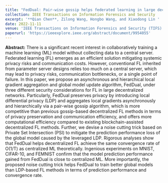 ```yaml
---
title: "FedDual: Pair-wise gossip helps federated learning in large decentralized networks"
collection: IEEE Transactions on Information Forensics and Security
excerpt: '**Qian Chen**, Zilong Wang, Hongbo Wang, and Xiaodong Lin '
date: 2022-11-11
venue: 'IEEE Transactions on Information Forensics and Security (TIFS)'
paperurl: 'https://ieeexplore.ieee.org/abstract/document/9954055'
---
```

**Abstract:** There is a significant recent interest in collaboratively training a machine learning (ML) model without collecting data to a central server. Federated learning (FL) emerges as an efficient solution mitigating systemic privacy risks and communication costs. However, conventional FL inherited from parameter server designs relies too much on a central server, which may lead to privacy risks, communication bottlenecks, or a single point of failure. In this paper, we propose an asynchronous and hierarchical local gradient aggregation and global model update algorithm, FedDual, under three different security considerations for FL in large decentralized networks. Particularly, FedDual preserves privacy by introducing local differential privacy (LDP) and aggregates local gradients asynchronously and hierarchically via a pair-wise gossip algorithm, which is more competitive than previous gossip-based decentralized FL methods in terms of privacy preservation and communication efficiency, and offers more computational efficiency compared to existing blockchain-assisted decentralized FL methods. Further, we devise a noise cutting trick based on Private Set Intersection (PSI) to mitigate the prediction performance loss of the global model caused by the leveraged LDP. Rigorous analyses show that FedDual helps decentralized FL achieve the same convergence rate of O(1/T) as centralized ML theoretically. Ingenious experiments on MNIST, CIFAR-10, and FEMNIST confirm that the model prediction performance gained from FedDual is close to centralized ML. More importantly, the proposed noise cutting trick helps FedDual to train better global models than LDP-based FL methods in terms of prediction performance and convergence rate.
